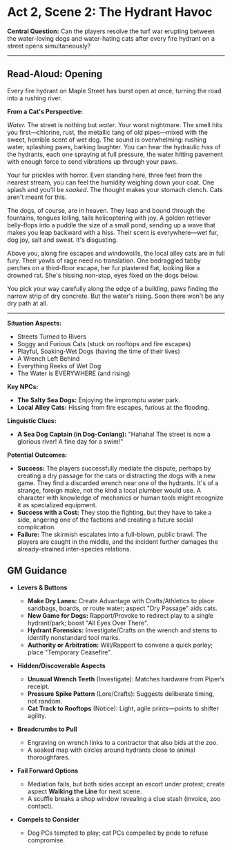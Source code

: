 # Act 2, Scene 2: The Hydrant Havoc

**Central Question:** Can the players resolve the turf war erupting between the water-loving dogs and water-hating cats after every fire hydrant on a street opens simultaneously?

---

## Read-Aloud: Opening

Every fire hydrant on Maple Street has burst open at once, turning the road into a rushing river.

**From a Cat's Perspective:**

*Water.* The street is nothing but *water*. Your worst nightmare. The smell hits you first—chlorine, rust, the metallic tang of old pipes—mixed with the sweet, horrible scent of wet dog. The sound is overwhelming: rushing water, splashing paws, barking laughter. You can hear the hydraulic *hiss* of the hydrants, each one spraying at full pressure, the water hitting pavement with enough force to send vibrations up through your paws.

Your fur prickles with horror. Even standing here, three feet from the nearest stream, you can feel the humidity weighing down your coat. One splash and you'll be *soaked*. The thought makes your stomach clench. Cats aren't meant for this.

The dogs, of course, are in heaven. They leap and bound through the fountains, tongues lolling, tails helicoptering with joy. A golden retriever belly-flops into a puddle the size of a small pond, sending up a wave that makes you leap backward with a hiss. Their scent is everywhere—wet fur, dog joy, salt and sweat. It's disgusting.

Above you, along fire escapes and windowsills, the local alley cats are in full fury. Their yowls of rage need no translation. One bedraggled tabby perches on a third-floor escape, her fur plastered flat, looking like a drowned rat. She's hissing non-stop, eyes fixed on the dogs below.

You pick your way carefully along the edge of a building, paws finding the narrow strip of dry concrete. But the water's rising. Soon there won't be any dry path at all.

---

**Situation Aspects:**
*   Streets Turned to Rivers
*   Soggy and Furious Cats (stuck on rooftops and fire escapes)
*   Playful, Soaking-Wet Dogs (having the time of their lives)
*   A Wrench Left Behind
*   Everything Reeks of Wet Dog
*   The Water is EVERYWHERE (and rising)

**Key NPCs:**
*   **The Salty Sea Dogs:** Enjoying the impromptu water park.
*   **Local Alley Cats:** Hissing from fire escapes, furious at the flooding.

**Linguistic Clues:**
*   **A Sea Dog Captain (in Dog-Conlang):** "Hahaha! The street is now a glorious river! A fine day for a swim!"

**Potential Outcomes:**
*   **Success:** The players successfully mediate the dispute, perhaps by creating a dry passage for the cats or distracting the dogs with a new game. They find a discarded wrench near one of the hydrants. It's of a strange, foreign make, not the kind a local plumber would use. A character with knowledge of mechanics or human tools might recognize it as specialized equipment.
*   **Success with a Cost:** They stop the fighting, but they have to take a side, angering one of the factions and creating a future social complication.
*   **Failure:** The skirmish escalates into a full-blown, public brawl. The players are caught in the middle, and the incident further damages the already-strained inter-species relations.

## GM Guidance
- **Levers & Buttons**
  - **Make Dry Lanes:** Create Advantage with Crafts/Athletics to place sandbags, boards, or route water; aspect "Dry Passage" aids cats.
  - **New Game for Dogs:** Rapport/Provoke to redirect play to a single hydrant/park; boost "All Eyes Over There".
  - **Hydrant Forensics:** Investigate/Crafts on the wrench and stems to identify nonstandard tool marks.
  - **Authority or Arbitration:** Will/Rapport to convene a quick parley; place "Temporary Ceasefire".

- **Hidden/Discoverable Aspects**
  - **Unusual Wrench Teeth** (Investigate): Matches hardware from Piper’s receipt.
  - **Pressure Spike Pattern** (Lore/Crafts): Suggests deliberate timing, not random.
  - **Cat Track to Rooftops** (Notice): Light, agile prints—points to shifter agility.

- **Breadcrumbs to Pull**
  - Engraving on wrench links to a contractor that also bids at the zoo.
  - A soaked map with circles around hydrants close to animal thoroughfares.

- **Fail Forward Options**
  - Mediation fails, but both sides accept an escort under protest; create aspect **Walking the Line** for next scene.
  - A scuffle breaks a shop window revealing a clue stash (invoice, zoo contact).

- **Compels to Consider**
  - Dog PCs tempted to play; cat PCs compelled by pride to refuse compromise.
